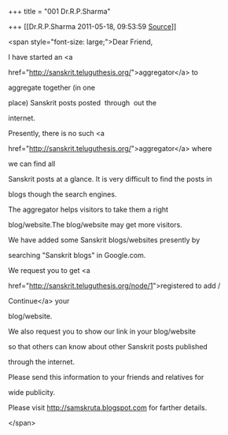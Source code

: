 +++
title = "001 Dr.R.P.Sharma"

+++
[[Dr.R.P.Sharma	2011-05-18, 09:53:59 [Source](https://groups.google.com/g/samskrita/c/FXMunzg_F_Q)]]



\<span style="font-size: large;">Dear Friend,  
  
I have started an \<a  
  
href="<http://sanskrit.teluguthesis.org/>">aggregator\</a> to  
  
aggregate together (in one  
  
place) Sanskrit posts posted&nbsp; through&nbsp; out the  
  
internet.  
  
Presently, there is no such \<a  
  
href="<http://sanskrit.teluguthesis.org/>">aggregator\</a> where  
  
we can find all  
  
Sanskrit posts at a glance. It is very difficult to find the posts in  
  
blogs though the search engines.  
  
The aggregator helps visitors to take them a right  
  
blog/website.The blog/website may get more visitors.  
  
We have added some Sanskrit blogs/websites presently by  
  
searching "Sanskrit blogs" in Google.com.  
  
We request you to get \<a  
  
href="<http://sanskrit.teluguthesis.org/node/1>">registered to add /  
  
Continue\</a> your  
  
blog/website.  
  
We also request you to show our link in your blog/website  
  
so that others can know about other Sanskrit posts published  
  
through the internet.  
  
Please send this information to your friends and relatives for  
  
wide publicity.  
  
Please visit <http://samskruta.blogspot.com> for farther details.  
  
\</span>

